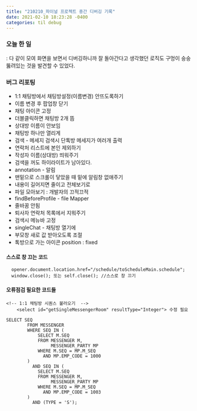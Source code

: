 ```yaml
---
title: "210210_파이널 프로젝트 중간 디버깅 기록"
date: 2021-02-10 18:23:28 -0400
categories: til debug
---
```


### 오늘 한 일
: 다 같이 모여 화면을 보면서 디버깅하니까 잘 돌아간다고 생각했던 로직도 구멍이 숭숭 뚫려있는 것을 발견할 수 있었다.

### 버그 리포팅
- 1:1 채팅방에서 채팅방설정(이름변경) 안뜨도록하기
- 이름 변경 후 팝업창 닫기
- 채팅 아이콘 고정
- 더블클릭하면 채팅방 2개 뜸
- 상대방 이름이 안보임
- 채팅방 하나만 열리게
- 검색 - 메세지 검색시 단톡방 메세지가 여러개 출력
- 연락처 리스트에 본인 제외하기
- 작성자 이름(상대방) 띄워주기
- 검색을 꺼도 하이라이트가 남아있다.
- annotation - 알림
- 맨밑으로 스크롤이 닿았을 때 밑에 알림창 없애주기
- 내용이 길어지면 줄이고 전체보기로
- 파일 모아보기 : 개발자의 끄적끄적
- findBeforeProfile - file Mapper
- 줄바꿈 안됨
- 퇴사자 연락처 목록에서 지워주기
- 검색시 메뉴바 고정
- singleChat - 채팅방 열기에
- 부모창 새로 값 받아오도록 조절
- 톡방으로 가는 아이콘 position : fixed

#### 스스로 창 끄는 코드
```
  opener.document.location.href="/schedule/toScheduleMain.schedule";
  window.close(); 또는 self.close(); //스스로 창 끄기
```
#### 오류점검 필요한 코드들
```
<!-- 1:1 채팅방 시퀀스 불러오기  -->
    <select id="getSingleMessengerRoom" resultType="Integer"> 수정 필요

SELECT SEQ
        FROM MESSENGER
        WHERE SEQ IN (
            SELECT M.SEQ
            FROM MESSENGER M,
                 MESSENGER_PARTY MP
            WHERE M.SEQ = MP.M_SEQ
              AND MP.EMP_CODE = 1000
        )
          AND SEQ IN (
            SELECT M.SEQ
            FROM MESSENGER M,
                 MESSENGER_PARTY MP
            WHERE M.SEQ = MP.M_SEQ
              AND MP.EMP_CODE = 1003
        )
          AND (TYPE = 'S');
```

